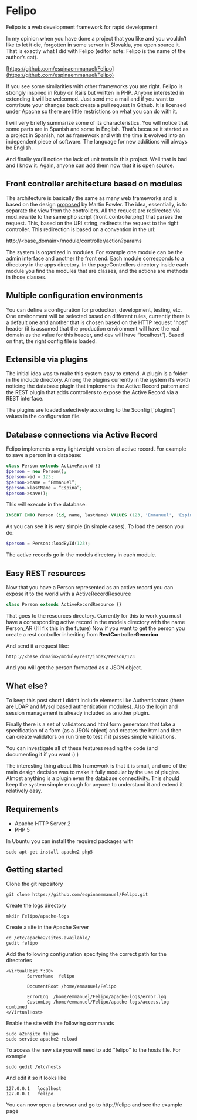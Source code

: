 Felipo
======

Felipo is a web development framework for rapid development


In my opinion when you have done a project that you like and you wouldn’t like to let it die, forgotten in some server in Slovakia, you open source it. That is exactly what I did with Felipo (editor note: Felipo is the name of the author’s cat).

[https://github.com/espinaemmanuel/Felipo](https://github.com/espinaemmanuel/Felipo)

If you see some similarities with other frameworks you are right. Felipo is strongly inspired in Ruby on Rails but written in PHP. Anyone interested in extending it will be welcomed. Just send me a mail and if you want to contribute your changes back create a pull request in Github. It is licensed under Apache so there are little restrictions on what you can do with it.

I will very briefly summarize some of its characteristics. You will notice that some parts are in Spanish and some in English. That’s because it started as a project in Spanish, not as framework and with the time it evolved into an independent piece of software. The language for new additions will always be English.

And finally you’ll notice the lack of unit tests in this project. Well that is bad and I know it. Again, anyone can add them now that it is open source.


## Front controller architecture based on modules


The architecture is basically the same as many web frameworks and is based on the design [proposed](http://martinfowler.com/eaaCatalog/frontController.html) by Martin Fowler. The idea, essentially, is to separate the view from the controllers. All the request are redirected via mod_rewrite to the same php script (front_controller.php) that parses the request. This, based on the URI string, redirects the request to the right controller. This redirection is based on a convention in the url:

http://<base_domain>/module/controller/action?params

The system is organized in modules. For example one module can be the admin interface and another the front end. Each module corresponds to a directory in the apps directory. In the pageControllers directory inside each module you find the modules that are classes, and the actions are methods in those classes.


## Multiple configuration environments


You can define a configuration for production, development, testing, etc. One environment will be selected based on different rules, currently there is a default one and another that is chosen based on the HTTP request "host" header (it is assumed that the production environment will have the real domain as the value for this header, and dev will have “localhost”). Based on that, the right config file is loaded.


## Extensible via plugins


The initial idea was to make this system easy to extend. A plugin is a folder in the include directory. Among the plugins currently in the system it’s worth noticing the database plugin that implements the Active Record pattern and the REST plugin that adds controllers to expose the Active Record via a REST interface.

The plugins are loaded selectively according to the $config ['plugins'] values in the configuration file.


## Database connections via Active Record


Felipo implements a very lightweight version of active record. For example to save a person in a database:

```php
class Person extends ActiveRecord {}
$person = new Person();
$person->id = 123;
$person->name = “Emmanuel”;
$person->lastName = “Espina”;
$person->save();
```
This will execute in the database:

```sql
INSERT INTO Person (id, name, lastName) VALUES (123, 'Emmanuel', 'Espina');
```
As you can see it is very simple (in simple cases). To load the person you do:

```php    
$person = Person::loadById(123);
```

The active records go in the models directory in each module.


## Easy REST resources


Now that you have a Person represented as an active record you can expose it to the world with a ActiveRecordResource

```php    
class Person extends ActiveRecordResource {}
```

That goes to the resources directory. Currently for this to work you must have a corresponding active record in the models directory with the name Person_AR (I’ll fix this in the future)
Now if you want to get the person you create a rest controller inheriting from **RestControllerGenerico**

And send it a request like:

    
    http://<base_domain>/module/rest/index/Person/123


And you will get the person formatted as a JSON object.


## What else?


To keep this post short I didn’t include elements like Authenticators (there are LDAP and Mysql based authentication modules). Also the login and session management is already included as another plugin.

Finally there is a set of validators and html form generators that take a specification of a form (as a JSON object) and creates the html and then can create validators on run time to test if it passes simple validations.

You can investigate all of these features reading the code (and documenting it if you want :) )

The interesting thing about this framework is that it is small, and one of the main design decision was to make it fully modular by the use of plugins. Almost anything is a plugin even the database connectivity. This should keep the system simple enough for anyone to understand it and extend it relatively easy.


Requirements
------------

* Apache HTTP Server 2
* PHP 5

In Ubuntu you can install the required packages with

`sudo apt-get install apache2 php5`

Getting started
---------------

Clone the git repository

	git clone https://github.com/espinaemmanuel/Felipo.git

Create the logs directory

	mkdir Felipo/apache-logs

Create a site in the Apache Server

	cd /etc/apache2/sites-available/
	gedit felipo

Add the following configuration specifying the correct path for the directories

    <VirtualHost *:80>
            ServerName  felipo
    
            DocumentRoot /home/emmanuel/Felipo

            ErrorLog  /home/emmanuel/Felipo/apache-logs/error.log
            CustomLog /home/emmanuel/Felipo/apache-logs/access.log combined
    </VirtualHost>
    
Enable the site with the following commands

	sudo a2ensite felipo
	sudo service apache2 reload

To access the new site you will need to add "felipo" to the hosts file. For example

	sudo gedit /etc/hosts

And edit it so it looks like

	127.0.0.1	localhost
	127.0.0.1	felipo

You can now open a browser and go to http://felipo and see the example page
